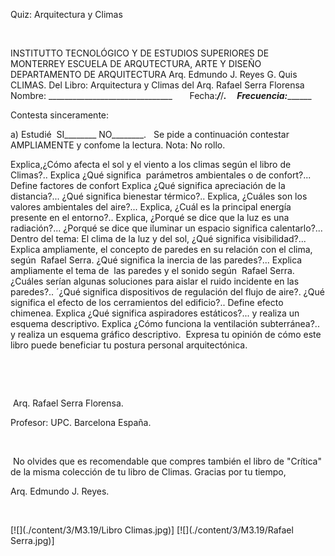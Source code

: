 

Quiz: Arquitectura y 
 Climas




 

INSTITUTTO TECNOLÓGICO 
 Y DE ESTUDIOS SUPERIORES DE MONTERREY
ESCUELA DE ARQUTECTURA, 
 ARTE Y DISEÑO
DEPARTAMENTO DE 
 ARQUITECTURA
Arq. Edmundo J. Reyes G.
Quis CLIMAS. Del Libro: 
 Arquitectura y Climas del Arq. Rafael Serra 
 Florensa 
Nombre: 
 _______________________________       
 Fecha:___/___/_______.     
 Frecuencia:_____________

Contesta sinceramente: 
 
a) Estudié  SI________ 
 NO________.
 
Se pide a continuación 
 contestar AMPLIAMENTE y confome la lectura. Nota: No rollo. 
  
 

Explica,¿Cómo afecta el sol y 
 el viento a los climas según el libro de Climas?..
Explica ¿Qué significa  parámetros ambientales o de 
 confort?...
Define factores de 
 confort
Explica ¿Qué significa 
 apreciación de la distancia?...
¿Qué significa bienestar 
 térmico?..
Explica, ¿Cuáles son los 
 valores ambientales del aire?...
Explica, ¿Cuál es la 
 principal energía presente en el entorno?.. 
Explica, ¿Porqué se dice que 
 la luz es una radiación?...
¿Porqué se dice que iluminar 
 un espacio significa calentarlo?...
Dentro del tema: El clima de 
 la luz y del sol, ¿Qué significa visibilidad?...
Explica ampliamente, el 
 concepto de paredes en su relación con el clima,  según  Rafael Serra.
¿Qué significa la inercia de 
 las paredes?...
Explica ampliamente el tema 
 de  las paredes y el sonido 
 según  Rafael Serra.
¿Cuáles serían algunas 
 soluciones para aislar el ruido incidente en las paredes?..
´¿Qué significa dispositivos 
 de regulación del flujo de aire?.
¿Qué significa el efecto de 
 los cerramientos del edificio?..
Define efecto 
 chimenea.
Explica ¿Qué significa 
 aspiradores estáticos?... y realiza un esquema descriptivo.
Explica ¿Cómo funciona la 
 ventilación subterránea?.. y realiza un esquema gráfico 
 descriptivo.
 Expresa tu opinión de cómo este 
 libro puede beneficiar tu postura personal 
 arquitectónica.

 

 




 Arq. Rafael Serra Florensa. 
 
Profesor: UPC. Barcelona 
 España.

 

 No olvides 
 que es recomendable que compres también el libro de "Crítica" de la misma 
 colección de tu libro de Climas. 
Gracias por tu tiempo, 
 
Arq. Edmundo J. 
 Reyes.

 

[![](./content/3/M3.19/Libro Climas.jpg)]
[![](./content/3/M3.19/Rafael Serra.jpg)]
